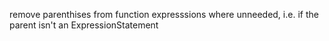 remove parenthises from function expresssions where unneeded, i.e. if the parent
isn't an ExpressionStatement
